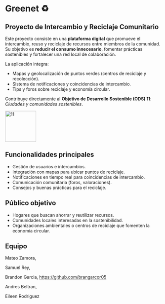 # Greenet ♻️

## Proyecto de Intercambio y Reciclaje Comunitario
Este proyecto consiste en una **plataforma digital** que promueve el intercambio, reuso y reciclaje de recursos entre miembros de la comunidad.  
Su objetivo es **reducir el consumo innecesario**, fomentar prácticas sostenibles y fortalecer una red local de colaboración.  

La aplicación integra:
- Mapas y geolocalización de puntos verdes (centros de reciclaje y recolección).
- Sistema de notificaciones y coincidencias de intercambio.
- Tips y foros sobre reciclaje y economía circular.

Contribuye directamente al **Objetivo de Desarrollo Sostenible (ODS) 11**: *Ciudades y comunidades sostenibles*.

<img width="100" height="100" alt="11" src="https://github.com/user-attachments/assets/43cf8916-69dc-40df-b1ba-211ae7549bf5" />


## Funcionalidades principales
- Gestión de usuarios e intercambios.
- Integración con mapas para ubicar puntos de reciclaje.
- Notificaciones en tiempo real para coincidencias de intercambio.
- Comunicación comunitaria (foros, valoraciones).
- Consejos y buenas prácticas para el reciclaje.


## Público objetivo
- Hogares que buscan ahorrar y reutilizar recursos.
- Comunidades locales interesadas en la sostenibilidad.
- Organizaciones ambientales o centros de reciclaje que fomenten la economía circular.

## Equipo
Mateo Zamora,

Samuel Rey,
 
Brandon Garcia, https://github.com/brangarcor05

Andres Beltran,

Eileen Rodriguez
